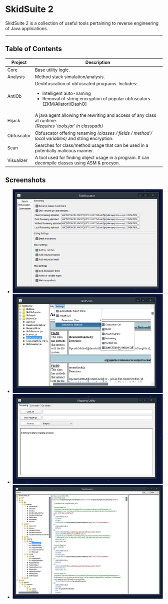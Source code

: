# SkidSuite 2

SkidSuite 2 is a collection of useful tools pertaining to reverse engineering of Java applications.  

***

## Table of Contents

|  Project   | Description |
|------------|-------------|
| Core       | Base utility logic. |
| Analysis   | Method stack simulation/analysis. |
| AntiOb     | Deobfuscation of obfuscated programs. Includes: <ul><li>Intelligent auto-naming</li><li>Removal of string encryption of popular obfuscators [ZKM/Allatori/DashO]</li></ul>|
| Hijack     | A java agent allowing the rewriting and access of any class at runtime. <br> *(Requires 'tools.jar' in classpath)* |
| Obfuscator | Obfuscator offering renaming _(classes / fields / method / local variables)_ and string encryption.  |
| Scan       | Searches for class/method usage that can be used in a potentially malicous manner. |
| Visualizer | A tool used for finding object usage in a program. It can decompile classes using ASM & procyon. |

## Screenshots

* ![Skidfuscator](screenshots\s1.png)
* ![SkidScan](screenshots\s2.png)
* ![SkidMapper](screenshots\s3.png)
* ![SkidVisualizer](screenshots\s4.png)